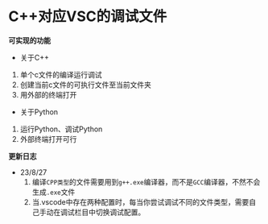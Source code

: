 # C++对应VSC的调试文件

**可实现的功能**

- 关于C++
1. 单个c文件的编译运行调试
2. 创建当前c文件的可执行文件至当前文件夹
3. 用外部的终端打开

- 关于Python
1. 运行Python、调试Python
2. 外部终端打开可行

**更新日志**

- 23/8/27
  1. 编译`CPP类型`的文件需要用到`g++.exe`编译器，而不是`GCC`编译器，不然不会生成`.exe`文件
  2. 当.vscode中存在两种配置时，每当你尝试调试不同的文件类型，需要自己手动在调试栏目中切换调试配置。
